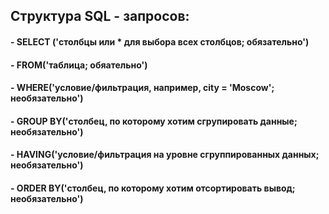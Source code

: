 ## **Структура SQL - запросов**:
#### - SELECT ('столбцы или * для выбора всех столбцов; обязательно')
#### - FROM('таблица; обяательно')
#### - WHERE('условие/фильтрация, например, city = 'Moscow'; необязательно')
#### - GROUP BY('столбец, по которому хотим сгрупировать данные; необязательно')
#### - HAVING('условие/фильтрация на уровне сгруппированных данных; необязательно')
#### - ORDER BY('столбец, по которому хотим отсортировать вывод; необязательно')
